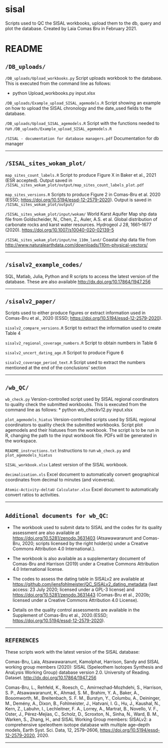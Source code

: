 # sisal
Scripts used to QC the SISAL workbooks, upload them to the db, query and plot the database.
Created by Laia Comas Bru in February 2021.

# README

## `/DB_uploads/`

`/DB_uploads/Upload_workbooks.py`
Script uploads workbook to the database. This is executed from the command line as follows:
* python Upload_workbooks.py input.xlsx

`/DB_uploads/Example_upload_SISAL_agemodels.R`
Script showing an example on how to upload the SISAL chronology and the date_used fields to the database.

`/DB_uploads/Upload_SISAL_agemodels.R`
Script with the functions needed to run `/DB_uploads/Example_upload_SISAL_agemodels.R`

`/SISAL - documentation for database managers.pdf` Documentation for db manager 

---

## `/SISAL_sites_wokam_plot/`

`map_sites_count_labels.R`
Script to produce Figure X in Baker et al., 2021 (ESR accepted). Output saved in `/SISAL_sites_wokam_plot/output/map_sites_count_labels_plot.pdf`

`map_sites_versions.R`
Scripts to produce Figure 2 in Comas-Bru et al. 2020 (ESSD; https://doi.org/10.5194/essd-12-2579-2020). Output is saved in `/SISAL_sites_wokam_plot/output/`

`/SISAL_sites_wokam_plot/input/wokam/`
World Karst Aquifer Map shp data file from Goldscheider, N., Chen, Z., Auler, A.S. et al. Global distribution of carbonate rocks and karst water resources. Hydrogeol J 28, 1661–1677 (2020). https://doi.org/10.1007/s10040-020-02139-5

`/SISAL_sites_wokam_plot/input/ne_110m_land/`
Coastal shp data file from http://www.naturalearthdata.com/downloads/110m-physical-vectors/

---

## `/sisalv2_example_codes/`

SQL, Matlab, Julia, Python and R scripts to access the latest version of the database. These are also available http://dx.doi.org/10.17864/1947.256

---

## `/sisalv2_paper/`

Scripts used to either produce figures or extract information used in Comas-Bru et al., 2020 (ESSD; https://doi.org/10.5194/essd-12-2579-2020).

`sisalv2_compare_versions.R`
Script to extract the information used to create Table 4 

`sisalv2_regional_coverage_numbers.R`
Script to obtain numbers in Table 6

`sisalv2_uncert_dating_age.R`
Scripot to produce Figure 6

`sisalv2_coverage_period_text.R`
Script used to extract the numbers mentioned at the end of the conclusions' section

---

## `/wb_QC/`

`wb_check.py`
Version-controlled script used by SISAL regional coordinators to quality check the submitted workbooks.  This is executed from the command line as follows: * python wb_checkv12.py input.xlsx

`plot_agemodels_hiatus`
Version-controlled scripts used by SISAL regional coordinators to quality check the submitted workbooks.
Script plot agemodels and their hiatuses from the workbook. The script is to be run in R, changing the path to the input workbook file. PDFs will be generated in the workspace.

`README_instructions.txt`
Instructions to run `wb_check.py` and `plot_agemodels_hiatus`

`SISAL_workbook.xlsx`
Latest version of the SISAL workbook.

`decimalisation.xls`
Excel document to automatically convert geographical coordinates from decimal to minutes (and viceversa).

`Atomic-Activity-deltaU Calculator.xlsx`
Excel document to automatically convert ratios to activities. 

---

## `Additional documents for wb_QC`:

- The workbook used to submit data to SISAL and the codes for its quality assessment are also available
at https://doi.org/10.5281/zenodo.3631403 (Atsawawaranunt and Comas-Bru, 2020; scripts licensed by the right holder(s) under a Creative Commons Attribution 4.0 International.).

- The workbook is also available as a supplementary document of Comas-Bru and Harrison (2019) under a Creative
Commons Attribution 4.0 International license.

- The codes to assess the dating table in SISALv2 are available at https://github.com/jensfohlmeister/QC_SISALv2_dating_metadata (last access: 23 July 2020; licensed under a
GPL-3 license) and https://doi.org/10.5281/zenodo.3631443 (Comas-Bru et al., 2020b; licensed under a Creative Commons Attribution 4.0 License). 

- Details on the quality control assessments are available in the Supplement of Comas-Bru et al., 2020.(ESSD; https://doi.org/10.5194/essd-12-2579-2020).

---

## `REFERENCES`

These scripts work with the latest version of the SISAL database:

Comas-Bru, Laia, Atsawawaranunt, Kamolphat, Harrison, Sandy and SISAL working group members (2020): SISAL (Speleothem Isotopes Synthesis and AnaLysis Working Group) database version 2.0. University of Reading. Dataset. http://dx.doi.org/10.17864/1947.256

Comas-Bru, L., Rehfeld, K., Roesch, C., Amirnezhad-Mozhdehi, S., Harrison, S. P., Atsawawaranunt, K., Ahmad, S. M., Brahim, Y. A., Baker, A., Bosomworth, M., Breitenbach, S. F. M., Burstyn, Y., Columbu, A., Deininger, M., Demény, A., Dixon, B., Fohlmeister, J., Hatvani, I. G., Hu, J., Kaushal, N., Kern, Z., Labuhn, I., Lechleitner, F. A., Lorrey, A., Martrat, B., Novello, V. F., Oster, J., Pérez-Mejías, C., Scholz, D., Scroxton, N., Sinha, N., Ward, B. M., Warken, S., Zhang, H., and SISAL Working Group members: SISALv2: a comprehensive speleothem isotope database with multiple age–depth models, Earth Syst. Sci. Data, 12, 2579–2606, https://doi.org/10.5194/essd-12-2579-2020, 2020. 

---
